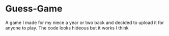 # Guess-Game
A game I made for my niece a year or two back and decided to upload it for anyone to play. The code looks hideous but it works I think
